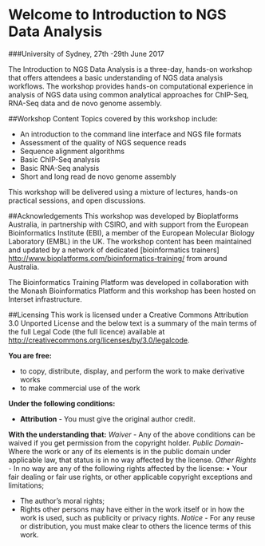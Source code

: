 # Welcome to Introduction to NGS Data Analysis
###University of Sydney, 27th -29th June 2017

The Introduction to NGS Data Analysis is a three-day, hands-on workshop that offers attendees a basic understanding of NGS data analysis workflows. The workshop provides hands-on computational experience in analysis of NGS data using common analytical approaches for ChIP-Seq, RNA-Seq data and de novo genome assembly.

##Workshop Content
Topics covered by this workshop include:
* An introduction to the command line interface and NGS file formats
* Assessment of the quality of NGS sequence reads
* Sequence alignment algorithms
* Basic ChIP-Seq analysis
* Basic RNA-Seq analysis
* Short and long read de novo genome assembly

This workshop will be delivered using a mixture of lectures, hands-on practical sessions, and open discussions.

##Acknowledgements
This workshop was developed by Bioplatforms Australia, in partnership with CSIRO, and with support from the European Bioinformatics Institute (EBI), a member of the European Molecular Biology Laboratory (EMBL) in the UK. The workshop content has been maintained and updated by a network of dedicated [bioinformatics trainers] http://www.bioplatforms.com/bioinformatics-training/ from around Australia.

The Bioinformatics Training Platform was developed in collaboration with the Monash Bioinformatics Platform and this workshop has been hosted on Interset infrastructure.

##Licensing
This work is licensed under a Creative Commons Attribution 3.0 Unported License and the below text is a summary of the main terms of the full Legal Code (the full licence) available at http://creativecommons.org/licenses/by/3.0/legalcode.

**You are free:**
* to copy, distribute, display, and perform the work to make derivative works
* to make commercial use of the work

**Under the following conditions:**
* **Attribution** - You must give the original author credit.

**With the understanding that:**
*Waiver* - Any of the above conditions can be waived if you get permission from the copyright holder.
*Public Domain*- Where the work or any of its elements is in the public domain under applicable law, that status is in no way affected by the license.
*Other Rights* - In no way are any of the following rights affected by the license: • Your fair dealing or fair use rights, or other applicable copyright exceptions
and limitations;
* The author’s moral rights;
* Rights other persons may have either in the work itself or in how the work is used, such as publicity or privacy rights.
*Notice* - For any reuse or distribution, you must make clear to others the licence terms of this work.
